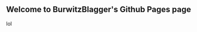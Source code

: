## Welcome to BurwitzBlagger's Github Pages page
lol

















































